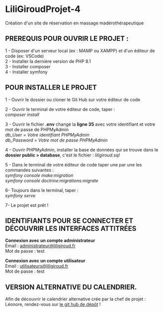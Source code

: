 # LiliGiroudProjet-4
Création d'un site de réservation en massage madérothérapeutique 

## PREREQUIS POUR OUVRIR LE PROJET : 
1 - Disposer d'un serveur local (ex : MAMP ou XAMPP) et d'un éditeur de code (ex: VSCode) <br />
2 - Installer la dernière version de PHP 8.1 <br />
3 - Installer composer <br />
4 - Installer symfony   


## POUR INSTALLER LE PROJET 
1 - Ouvrir le dossier ou cloner le Git Hub sur votre éditeur de code

2 - Ouvrir le terminal de votre éditeur de code, taper : <br />
    *composer install* 

3 - Ouvrir le fichier __.env__ changé la __ligne 35__ avec votre identifiant et votre mot de passe de PHPMyAdmin <br />
    *db_User = Votre identifiant PHPMyAdmin* <br />
    *db_Password = Votre mot de passe PHPMyAdmin*

4 - Ouvrir PHPMyAdmin, installer la base de données qui se trouve dans le __dossier public > database__, c'est le fichier : *liligiroud.sql*   

5 - Dans le terminal de votre éditeur de code taper une par une les commandes suivantes : <br />
    *symfony console make:migration* <br />
    *symfony console doctrine:migrations:migrate*

6- Toujours dans le terminal, taper : <br />
    *symfony serve*

7- Le projet est prêt !     


## IDENTIFIANTS POUR SE CONNECTER ET DÉCOUVRIR LES INTERFACES ATTITRÉES
__Connexion avec un compte administrateur__ <br />
Email : administrateur@liligiroud.fr <br />
Mot de passe : test

__Connexion avec un compte utilisateur__ <br />
Email : utilisateurs@liligiroud.fr <br />
Mot de passe : test


## VERSION ALTERNATIVE DU CALENDRIER. 
Afin de découvrir le calendrier alternative crée par la chef de projet : Léonore, rendez-vous sur [le git hub de dépôt](https://github.com/AlyciaBedel/CalendarLeonore.git) !
